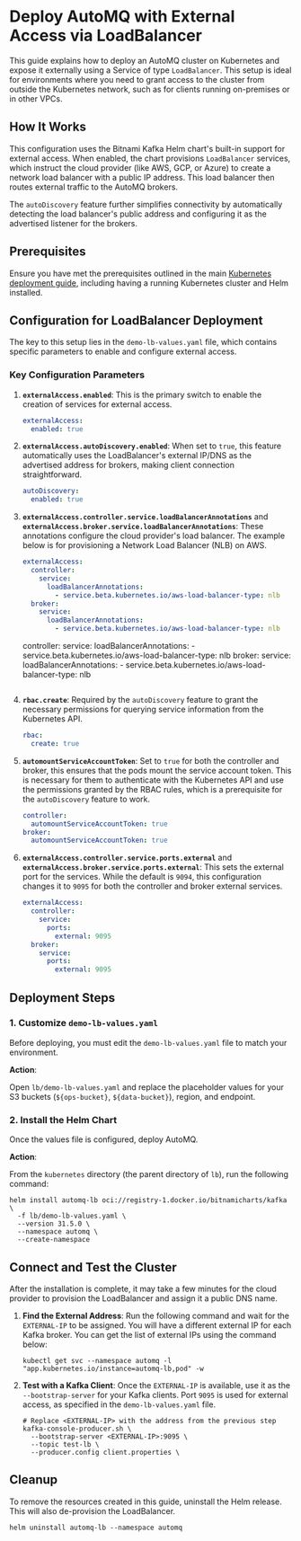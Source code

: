 # Deploy AutoMQ with External Access via LoadBalancer

This guide explains how to deploy an AutoMQ cluster on Kubernetes and expose it externally using a Service of type `LoadBalancer`. This setup is ideal for environments where you need to grant access to the cluster from outside the Kubernetes network, such as for clients running on-premises or in other VPCs.

## How It Works

This configuration uses the Bitnami Kafka Helm chart's built-in support for external access. When enabled, the chart provisions `LoadBalancer` services, which instruct the cloud provider (like AWS, GCP, or Azure) to create a network load balancer with a public IP address. This load balancer then routes external traffic to the AutoMQ brokers.

The `autoDiscovery` feature further simplifies connectivity by automatically detecting the load balancer's public address and configuring it as the advertised listener for the brokers.

## Prerequisites

Ensure you have met the prerequisites outlined in the main [Kubernetes deployment guide](../README.md), including having a running Kubernetes cluster and Helm installed.

## Configuration for LoadBalancer Deployment

The key to this setup lies in the `demo-lb-values.yaml` file, which contains specific parameters to enable and configure external access.

### Key Configuration Parameters

1.  **`externalAccess.enabled`**:
    This is the primary switch to enable the creation of services for external access.
    ```yaml
    externalAccess:
      enabled: true
    ```

2.  **`externalAccess.autoDiscovery.enabled`**:
    When set to `true`, this feature automatically uses the LoadBalancer's external IP/DNS as the advertised address for brokers, making client connection straightforward.
    ```yaml
    autoDiscovery:
      enabled: true
    ```

3.  **`externalAccess.controller.service.loadBalancerAnnotations`** and **`externalAccess.broker.service.loadBalancerAnnotations`**:
    These annotations configure the cloud provider's load balancer. The example below is for provisioning a Network Load Balancer (NLB) on AWS.
    ```yaml
    externalAccess:
      controller:
        service:
          loadBalancerAnnotations:
            - service.beta.kubernetes.io/aws-load-balancer-type: nlb
      broker:
        service:
          loadBalancerAnnotations:
            - service.beta.kubernetes.io/aws-load-balancer-type: nlb
    ```
    controller:
      service:
        loadBalancerAnnotations:
          - service.beta.kubernetes.io/aws-load-balancer-type: nlb
    broker:
      service:
        loadBalancerAnnotations:
          - service.beta.kubernetes.io/aws-load-balancer-type: nlb
    ```

4.  **`rbac.create`**:
    Required by the `autoDiscovery` feature to grant the necessary permissions for querying service information from the Kubernetes API.
    ```yaml
    rbac:
      create: true
    ```

5.  **`automountServiceAccountToken`**:
    Set to `true` for both the controller and broker, this ensures that the pods mount the service account token. This is necessary for them to authenticate with the Kubernetes API and use the permissions granted by the RBAC rules, which is a prerequisite for the `autoDiscovery` feature to work.
    ```yaml
    controller:
      automountServiceAccountToken: true
    broker:
      automountServiceAccountToken: true
    ```

6.  **`externalAccess.controller.service.ports.external`** and **`externalAccess.broker.service.ports.external`**:
    This sets the external port for the services. While the default is `9094`, this configuration changes it to `9095` for both the controller and broker external services.
    ```yaml
    externalAccess: 
      controller:
        service:
          ports:
            external: 9095
      broker:
        service:
          ports:
            external: 9095
    ```

## Deployment Steps

### 1. Customize `demo-lb-values.yaml`

Before deploying, you must edit the `demo-lb-values.yaml` file to match your environment.

**Action**:

Open `lb/demo-lb-values.yaml` and replace the placeholder values for your S3 buckets (`${ops-bucket}`, `${data-bucket}`), region, and endpoint.

### 2. Install the Helm Chart

Once the values file is configured, deploy AutoMQ. 

**Action**:

From the `kubernetes` directory (the parent directory of `lb`), run the following command:

```shell
helm install automq-lb oci://registry-1.docker.io/bitnamicharts/kafka \
  -f lb/demo-lb-values.yaml \
  --version 31.5.0 \
  --namespace automq \
  --create-namespace
```

## Connect and Test the Cluster

After the installation is complete, it may take a few minutes for the cloud provider to provision the LoadBalancer and assign it a public DNS name.

1.  **Find the External Address**:
    Run the following command and wait for the `EXTERNAL-IP` to be assigned. You will have a different external IP for each Kafka broker. You can get the list of external IPs using the command below:
    ```shell
    kubectl get svc --namespace automq -l "app.kubernetes.io/instance=automq-lb,pod" -w
    ```

2.  **Test with a Kafka Client**:
    Once the `EXTERNAL-IP` is available, use it as the `--bootstrap-server` for your Kafka clients.
    Port `9095` is used for external access, as specified in the `demo-lb-values.yaml` file.
    ```shell
    # Replace <EXTERNAL-IP> with the address from the previous step
    kafka-console-producer.sh \
      --bootstrap-server <EXTERNAL-IP>:9095 \
      --topic test-lb \
      --producer.config client.properties \
    ```

## Cleanup

To remove the resources created in this guide, uninstall the Helm release. This will also de-provision the LoadBalancer.

```shell
helm uninstall automq-lb --namespace automq
```